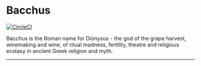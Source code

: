 # Bacchus

[![CircleCI](https://circleci.com/gh/matiisi/bacchus.svg?style=svg)](https://circleci.com/gh/matiisi/bacchus)

Bacchus is the Roman name for Dionysus - the god of the grape harvest, winemaking and wine, of ritual madness, fertility, theatre and religious ecstasy in ancient Greek religion and myth.

----
